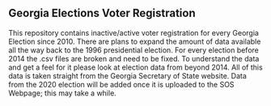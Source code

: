 ## Georgia Elections Voter Registration 

This repository contains inactive/active voter registration for every Georgia Election since 2010. There are plans to expand the amount of data available all the way back to the 1996 presidential election. For every election before 2014 the .csv files are broken and need to be fixed. To understand the data and get a feel for it please look at election data from beyond 2014. All of this data is taken straight from the Georgia Secretary of State website. Data from the 2020 election will be added once it is uploaded to the SOS Webpage; this may take a while. 